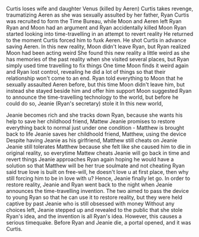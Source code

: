 Curtis loses wife and daughter Venus (killed by Aeren)
Curtis takes revenge, traumatizing Aeren as she was sexually assulted by her father, Ryan
Curtis was recruited to form the Time Bureau, while Moon and Aeren left Ryan
Ryan and Moon had an argument and Ryan accidentally killed Moon
Ryan started looking into time-travelling in an attempt to revert reality
He returned to the moment Curtis forced him to fuxk Aeren. He shot Curtis in advance saving Aeren.
In this new reality, Moon didn't leave Ryan, but Ryan realized Moon had been acting weird
She found this new reality a little weird as she has memories of the past reality when she visited several places, but Ryan simply used time travelling to fix things
One time Moon finds it weird again and Ryan lost control, revealing he did a lot of things so that their relationship won't come to an end. Ryan told everything to Moon that he sexually assaulted Aeren before, but this time Moon didn't leave him, but instead she stayed beside him and offer him support
Moon suggested Ryan to announce the time-travelling technology to the world, but before he could do so, Jeanie (Ryan's secretary) stole it
In this new world, 



Jeanie becomes rich and she tracks down Ryan, because she wants his help to save her childhood friend, Mattew
Jeanie promises to restore everything back to normal just under one condition - Matthew is brought back to life
Jeanie saves her childhoold friend, Matthew, using the device
Despite having Jeanie as his girlfriend, Matthew still cheats on Jeanie
Jeanie still tolerates Matthew because she felt like she caused him to die in original reality, so everytime Mattew cheats Jeanie will go back in time and revert things
Jeanie approaches Ryan again hoping he would have a solution so that Matthew will be her true soulmate and not cheating
Ryan said true love is built on free-will, he doesn't love u at first place, then why still forcing him to be in love with u?
Hence, Jeanie finally let go. In order to restore reality, Jeanie and Ryan went back to the night when Jeanie announces the time-travelling invention. The two aimed to pass the device to young Ryan so that he can use it to restore reality, but they were held captive by past Jeanie who is still obsessed with money
Without any choices left, Jeanie stepped up and revealed to the public that she stole Ryan's idea, and the invention is all Ryan's idea. However, this causes a serious timequake. Before Ryan and Jeanie die, a portal opened, and it was Curtis.


